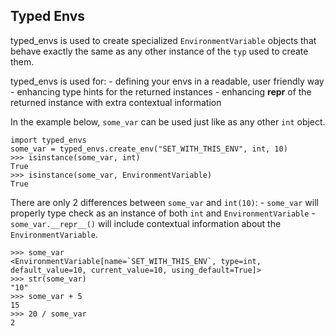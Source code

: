 ## Typed Envs

typed_envs is used to create specialized `EnvironmentVariable` objects that behave exactly the same as any other instance of the `typ` used to create them.

typed_envs is used for:
    - defining your envs in a readable, user friendly way
    - enhancing type hints for the returned instances
    - enhancing __repr__ of the returned instance with extra contextual information

In the example below, `some_var` can be used just like as any other `int` object.

```
import typed_envs
some_var = typed_envs.create_env("SET_WITH_THIS_ENV", int, 10)
>>> isinstance(some_var, int)
True
>>> isinstance(some_var, EnvironmentVariable)
True
```

There are only 2 differences between `some_var` and `int(10)`:
    - `some_var` will properly type check as an instance of both `int` and `EnvironmentVariable`
    - `some_var.__repr__()` will include contextual information about the `EnvironmentVariable`.

```
>>> some_var
<EnvironmentVariable[name=`SET_WITH_THIS_ENV`, type=int, default_value=10, current_value=10, using_default=True]>
>>> str(some_var)
"10"
>>> some_var + 5
15
>>> 20 / some_var
2
```
